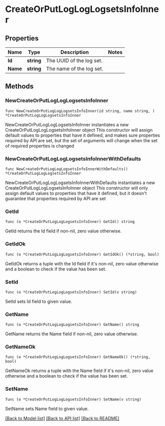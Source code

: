 # CreateOrPutLogLogLogsetsInfoInner

## Properties

Name | Type | Description | Notes
------------ | ------------- | ------------- | -------------
**Id** | **string** | The UUID of the log set. | 
**Name** | **string** | The name of the log set. | 

## Methods

### NewCreateOrPutLogLogLogsetsInfoInner

`func NewCreateOrPutLogLogLogsetsInfoInner(id string, name string, ) *CreateOrPutLogLogLogsetsInfoInner`

NewCreateOrPutLogLogLogsetsInfoInner instantiates a new CreateOrPutLogLogLogsetsInfoInner object
This constructor will assign default values to properties that have it defined,
and makes sure properties required by API are set, but the set of arguments
will change when the set of required properties is changed

### NewCreateOrPutLogLogLogsetsInfoInnerWithDefaults

`func NewCreateOrPutLogLogLogsetsInfoInnerWithDefaults() *CreateOrPutLogLogLogsetsInfoInner`

NewCreateOrPutLogLogLogsetsInfoInnerWithDefaults instantiates a new CreateOrPutLogLogLogsetsInfoInner object
This constructor will only assign default values to properties that have it defined,
but it doesn't guarantee that properties required by API are set

### GetId

`func (o *CreateOrPutLogLogLogsetsInfoInner) GetId() string`

GetId returns the Id field if non-nil, zero value otherwise.

### GetIdOk

`func (o *CreateOrPutLogLogLogsetsInfoInner) GetIdOk() (*string, bool)`

GetIdOk returns a tuple with the Id field if it's non-nil, zero value otherwise
and a boolean to check if the value has been set.

### SetId

`func (o *CreateOrPutLogLogLogsetsInfoInner) SetId(v string)`

SetId sets Id field to given value.


### GetName

`func (o *CreateOrPutLogLogLogsetsInfoInner) GetName() string`

GetName returns the Name field if non-nil, zero value otherwise.

### GetNameOk

`func (o *CreateOrPutLogLogLogsetsInfoInner) GetNameOk() (*string, bool)`

GetNameOk returns a tuple with the Name field if it's non-nil, zero value otherwise
and a boolean to check if the value has been set.

### SetName

`func (o *CreateOrPutLogLogLogsetsInfoInner) SetName(v string)`

SetName sets Name field to given value.



[[Back to Model list]](../README.md#documentation-for-models) [[Back to API list]](../README.md#documentation-for-api-endpoints) [[Back to README]](../README.md)


